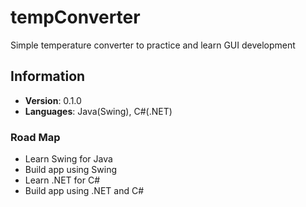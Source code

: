# tempConverter
Simple temperature converter to practice and learn GUI development

## Information
- **Version**: 0.1.0  
- **Languages**: Java(Swing), C#(.NET) 

### Road Map 
- Learn Swing for Java
- Build app using Swing
- Learn .NET for C#
- Build app using .NET and C#




